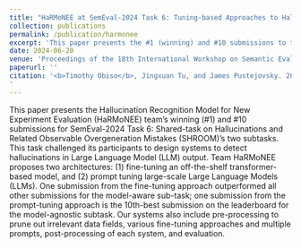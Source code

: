 ```yaml
---
title: "HaRMoNEE at SemEval-2024 Task 6: Tuning-based Approaches to Hallucination Recognition"
collection: publications
permalink: /publication/harmonee
excerpt: 'This paper presents the #1 (winning) and #10 submissions to the two SHROOM tasks at SemEval 2024.'
date: 2024-06-20
venue: 'Proceedings of the 18th International Workshop on Semantic Evaluation (SemEval-2024)'
paperurl: ''
citation: '<b>Timothy Obiso</b>, Jingxuan Tu, and James Pustejovsky. 2024. HaRMoNEE at SemEval-2024 Task 6: Tuning-based Approaches to Hallucination Recognition. In <i>Proceedings of the 18th International Workshop on Semantic Evaluation (SemEval-2024)</i>, pages 1322–1331, Mexico City, Mexico. Association for Computational Linguistics.
'
---
```


This paper presents the Hallucination Recognition Model for New Experiment Evaluation (HaRMoNEE) team’s winning (#1) and #10 submissions for SemEval-2024 Task 6: Shared-task on Hallucinations and Related Observable Overgeneration Mistakes (SHROOM)’s two subtasks. This task challenged its participants to design systems to detect hallucinations in Large Language Model (LLM) output. Team HaRMoNEE proposes two architectures: (1) fine-tuning an off-the-shelf transformer-based model, and (2) prompt tuning large-scale Large Language Models (LLMs). One submission from the fine-tuning approach outperformed all other submissions for the model-aware sub-task; one submission from the prompt-tuning approach is the 10th-best submission on the leaderboard for the model-agnostic subtask. Our systems also include pre-processing to prune out irrelevant data fields, various fine-tuning approaches and multiple prompts, post-processing of each system, and evaluation.
